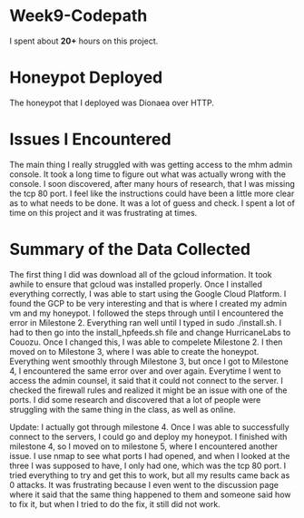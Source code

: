 # Week9-Codepath
I spent about **20+** hours on this project.
# Honeypot Deployed
The honeypot that I deployed was Dionaea over HTTP.

# Issues I Encountered
The main thing I really struggled with was getting access to the mhm admin console. It took a long time to figure out what was actually wrong with the console. I soon discovered, after many hours of research, that I was missing the tcp 80 port. I feel like the instructions could have been a little more clear as to what needs to be done. It was a lot of guess and check. I spent a lot of time on this project and it was frustrating at times.
# Summary of the Data Collected
The first thing I did was download all of the gcloud information. It took awhile to ensure that gcloud was installed properly. Once I installed everything correctly, I was able to start using the Google Cloud Platform. I found the GCP to be very interesting and that is where I created my admin vm and my honeypot. I followed the steps through until I encountered the error in Milestone 2. Everything ran well until I typed in sudo ./install.sh. I had to then go into the install_hpfeeds.sh file and change HurricaneLabs to Couozu. Once I changed this, I was able to compelete Milestone 2. I then moved on to Milestone 3, where I was able to create the honeypot. Everything went smoothly through Milestone 3, but once I got to Milestone 4, I encountered the same error over and over again. Everytime I went to access the admin counsel, it said that it could not connect to the server. I checked the firewall rules and realized it might be an issue with one of the ports. I did some research and discovered that a lot of people were struggling with the same thing in the class, as well as online. 

Update: I actually got through milestone 4. Once I was able to successfully connect to the servers, I could go and deploy my honeypot. I finished with milestone 4, so I moved on to milestone 5, where I encountered another issue. I use nmap to see what ports I had opened, and when I looked at the three I was supposed to have, I only had one, which was the tcp 80 port. I tried everything to try and get this to work, but all my results came back as 0 attacks. It was frustrating because I even went to the discussion page where it said that the same thing happened to them and someone said how to fix it, but when I tried to do the fix, it still did not work. 
